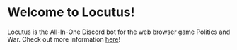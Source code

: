 # Welcome to Locutus!

Locutus is the All-In-One Discord bot for the web browser game Politics and War. Check out more information [here](https://discord.gg/vWXbgVAxfc)!
